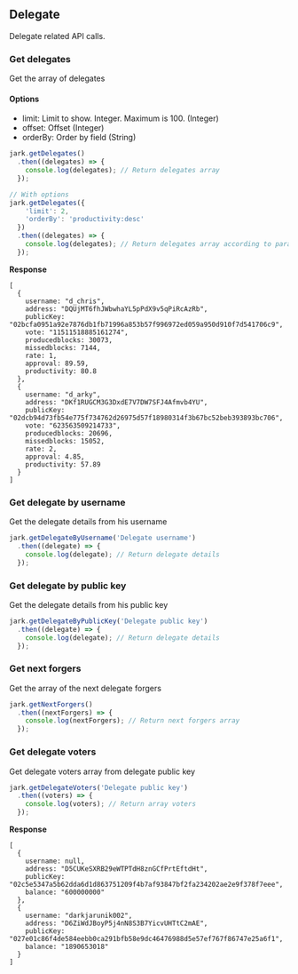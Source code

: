 ## Delegate
Delegate related API calls.

### Get delegates
Get the array of delegates

#### Options

- limit: Limit to show. Integer. Maximum is 100. (Integer)
- offset: Offset (Integer)
- orderBy: Order by field (String)

```js
jark.getDelegates()
  .then((delegates) => {
    console.log(delegates); // Return delegates array
  });

// With options
jark.getDelegates({
    'limit': 2,
    'orderBy': 'productivity:desc'
  })
  .then((delegates) => {
    console.log(delegates); // Return delegates array according to params
  });
```

**Response**
```
[
  {
    username: "d_chris",
    address: "DQUjMT6fhJWbwhaYL5pPdX9v5qPiRcAzRb",
    publicKey: "02bcfa0951a92e7876db1fb71996a853b57f996972ed059a950d910f7d541706c9",
    vote: "11511518885161274",
    producedblocks: 30073,
    missedblocks: 7144,
    rate: 1,
    approval: 89.59,
    productivity: 80.8
  },
  {
    username: "d_arky",
    address: "DKf1RUGCM3G3DxdE7V7DW7SFJ4Afmvb4YU",
    publicKey: "02dcb94d73fb54e775f734762d26975d57f18980314f3b67bc52beb393893bc706",
    vote: "623563509214733",
    producedblocks: 20696,
    missedblocks: 15052,
    rate: 2,
    approval: 4.85,
    productivity: 57.89
  }
]
```
### Get delegate by username
Get the delegate details from his username

```js
jark.getDelegateByUsername('Delegate username')
  .then((delegate) => {
    console.log(delegate); // Return delegate details
  });
```

### Get delegate by public key
Get the delegate details from his public key

```js
jark.getDelegateByPublicKey('Delegate public key')
  .then((delegate) => {
    console.log(delegate); // Return delegate details
  });
```

### Get next forgers
Get the array of the next delegate forgers

```js
jark.getNextForgers()
  .then((nextForgers) => {
    console.log(nextForgers); // Return next forgers array
  });
```

### Get delegate voters
Get delegate voters array from delegate public key

```js
jark.getDelegateVoters('Delegate public key')
  .then((voters) => {
    console.log(voters); // Return array voters
  });
```
**Response**
```
[
  {
    username: null,
    address: "D5CUKeSXRB29eWTPTdH8znGCfPrtEftdHt",
    publicKey: "02c5e5347a5b62dda6d1d863751209f4b7af93847bf2fa234202ae2e9f378f7eee",
    balance: "600000000"
  },
  {
    username: "darkjarunik002",
    address: "D6ZiWdJBoyP5j4nN8S3B7YicvUHTtC2mAE",
    publicKey: "027e01c86f4de584eebb0ca291bfb58e9dc46476988d5e57ef767f86747e25a6f1",
    balance: "1890653018"
  }
]
```
